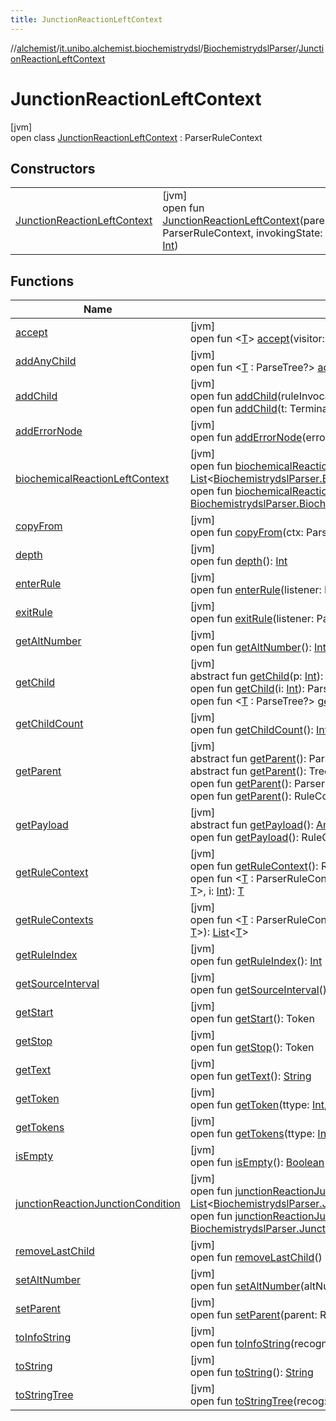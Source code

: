 ```yaml
---
title: JunctionReactionLeftContext
---
```

//[alchemist](../../../../index.html)/[it.unibo.alchemist.biochemistrydsl](../../index.html)/[BiochemistrydslParser](../index.html)/[JunctionReactionLeftContext](index.html)



# JunctionReactionLeftContext



[jvm]\
open class [JunctionReactionLeftContext](index.html) : ParserRuleContext



## Constructors


| | |
|---|---|
| [JunctionReactionLeftContext](-junction-reaction-left-context.html) | [jvm]<br>open fun [JunctionReactionLeftContext](-junction-reaction-left-context.html)(parent: ParserRuleContext, invokingState: [Int](https://kotlinlang.org/api/latest/jvm/stdlib/kotlin/-int/index.html)) |


## Functions


| Name | Summary |
|---|---|
| [accept](accept.html) | [jvm]<br>open fun <[T](accept.html)> [accept](accept.html)(visitor: ParseTreeVisitor<out [T](../../../it.unibo.alchemist.model.implementations.nodes/-abstract-node/index.html)>): [T](../../../it.unibo.alchemist.model.implementations.nodes/-abstract-node/index.html) |
| [addAnyChild](../-decimal-context/index.html#1230525611%2FFunctions%2F-134779887) | [jvm]<br>open fun <[T](../-decimal-context/index.html#1230525611%2FFunctions%2F-134779887) : ParseTree?> [addAnyChild](../-decimal-context/index.html#1230525611%2FFunctions%2F-134779887)(t: [T](../../../it.unibo.alchemist.model.implementations.nodes/-abstract-node/index.html)): [T](../../../it.unibo.alchemist.model.implementations.nodes/-abstract-node/index.html) |
| [addChild](../-decimal-context/index.html#1788416147%2FFunctions%2F-134779887) | [jvm]<br>open fun [addChild](../-decimal-context/index.html#1788416147%2FFunctions%2F-134779887)(ruleInvocation: RuleContext): RuleContext<br>open fun [addChild](../-decimal-context/index.html#1159546456%2FFunctions%2F-134779887)(t: TerminalNode): TerminalNode |
| [addErrorNode](../-decimal-context/index.html#92209968%2FFunctions%2F-134779887) | [jvm]<br>open fun [addErrorNode](../-decimal-context/index.html#92209968%2FFunctions%2F-134779887)(errorNode: ErrorNode): ErrorNode |
| [biochemicalReactionLeftContext](biochemical-reaction-left-context.html) | [jvm]<br>open fun [biochemicalReactionLeftContext](biochemical-reaction-left-context.html)(): [List](https://docs.oracle.com/javase/8/docs/api/java/util/List.html)<[BiochemistrydslParser.BiochemicalReactionLeftContextContext](../-biochemical-reaction-left-context-context/index.html)><br>open fun [biochemicalReactionLeftContext](biochemical-reaction-left-context.html)(i: [Int](https://kotlinlang.org/api/latest/jvm/stdlib/kotlin/-int/index.html)): [BiochemistrydslParser.BiochemicalReactionLeftContextContext](../-biochemical-reaction-left-context-context/index.html) |
| [copyFrom](../-decimal-context/index.html#-946529010%2FFunctions%2F-134779887) | [jvm]<br>open fun [copyFrom](../-decimal-context/index.html#-946529010%2FFunctions%2F-134779887)(ctx: ParserRuleContext) |
| [depth](../-decimal-context/index.html#333925234%2FFunctions%2F-134779887) | [jvm]<br>open fun [depth](../-decimal-context/index.html#333925234%2FFunctions%2F-134779887)(): [Int](https://kotlinlang.org/api/latest/jvm/stdlib/kotlin/-int/index.html) |
| [enterRule](enter-rule.html) | [jvm]<br>open fun [enterRule](enter-rule.html)(listener: ParseTreeListener) |
| [exitRule](exit-rule.html) | [jvm]<br>open fun [exitRule](exit-rule.html)(listener: ParseTreeListener) |
| [getAltNumber](../-decimal-context/index.html#-1572319351%2FFunctions%2F-134779887) | [jvm]<br>open fun [getAltNumber](../-decimal-context/index.html#-1572319351%2FFunctions%2F-134779887)(): [Int](https://kotlinlang.org/api/latest/jvm/stdlib/kotlin/-int/index.html) |
| [getChild](../-decimal-context/index.html#1085819703%2FFunctions%2F-134779887) | [jvm]<br>abstract fun [getChild](../-decimal-context/index.html#1085819703%2FFunctions%2F-134779887)(p: [Int](https://kotlinlang.org/api/latest/jvm/stdlib/kotlin/-int/index.html)): Tree<br>open fun [getChild](../-decimal-context/index.html#1723621075%2FFunctions%2F-134779887)(i: [Int](https://kotlinlang.org/api/latest/jvm/stdlib/kotlin/-int/index.html)): ParseTree<br>open fun <[T](../-decimal-context/index.html#938276746%2FFunctions%2F-134779887) : ParseTree?> [getChild](../-decimal-context/index.html#938276746%2FFunctions%2F-134779887)(ctxType: [Class](https://docs.oracle.com/javase/8/docs/api/java/lang/Class.html)<out [T](../../../it.unibo.alchemist.model.implementations.nodes/-abstract-node/index.html)>, i: [Int](https://kotlinlang.org/api/latest/jvm/stdlib/kotlin/-int/index.html)): [T](../../../it.unibo.alchemist.model.implementations.nodes/-abstract-node/index.html) |
| [getChildCount](../-decimal-context/index.html#571734315%2FFunctions%2F-134779887) | [jvm]<br>open fun [getChildCount](../-decimal-context/index.html#571734315%2FFunctions%2F-134779887)(): [Int](https://kotlinlang.org/api/latest/jvm/stdlib/kotlin/-int/index.html) |
| [getParent](../-decimal-context/index.html#1944277201%2FFunctions%2F-134779887) | [jvm]<br>abstract fun [getParent](../-decimal-context/index.html#1944277201%2FFunctions%2F-134779887)(): ParseTree<br>abstract fun [getParent](../-decimal-context/index.html#-1040426088%2FFunctions%2F-134779887)(): Tree<br>open fun [getParent](../-decimal-context/index.html#837330484%2FFunctions%2F-134779887)(): ParserRuleContext<br>open fun [getParent](../-decimal-context/index.html#1907908917%2FFunctions%2F-134779887)(): RuleContext |
| [getPayload](../-decimal-context/index.html#-1797056182%2FFunctions%2F-134779887) | [jvm]<br>abstract fun [getPayload](../-decimal-context/index.html#-1797056182%2FFunctions%2F-134779887)(): [Any](https://kotlinlang.org/api/latest/jvm/stdlib/kotlin/-any/index.html)<br>open fun [getPayload](../-decimal-context/index.html#-592984243%2FFunctions%2F-134779887)(): RuleContext |
| [getRuleContext](../-decimal-context/index.html#-2113309080%2FFunctions%2F-134779887) | [jvm]<br>open fun [getRuleContext](../-decimal-context/index.html#-2113309080%2FFunctions%2F-134779887)(): RuleContext<br>open fun <[T](../-decimal-context/index.html#1994260019%2FFunctions%2F-134779887) : ParserRuleContext?> [getRuleContext](../-decimal-context/index.html#1994260019%2FFunctions%2F-134779887)(ctxType: [Class](https://docs.oracle.com/javase/8/docs/api/java/lang/Class.html)<out [T](../../../it.unibo.alchemist.model.implementations.nodes/-abstract-node/index.html)>, i: [Int](https://kotlinlang.org/api/latest/jvm/stdlib/kotlin/-int/index.html)): [T](../../../it.unibo.alchemist.model.implementations.nodes/-abstract-node/index.html) |
| [getRuleContexts](../-decimal-context/index.html#-2110034828%2FFunctions%2F-134779887) | [jvm]<br>open fun <[T](../-decimal-context/index.html#-2110034828%2FFunctions%2F-134779887) : ParserRuleContext?> [getRuleContexts](../-decimal-context/index.html#-2110034828%2FFunctions%2F-134779887)(ctxType: [Class](https://docs.oracle.com/javase/8/docs/api/java/lang/Class.html)<out [T](../../../it.unibo.alchemist.model.implementations.nodes/-abstract-node/index.html)>): [List](https://docs.oracle.com/javase/8/docs/api/java/util/List.html)<[T](../../../it.unibo.alchemist.model.implementations.nodes/-abstract-node/index.html)> |
| [getRuleIndex](get-rule-index.html) | [jvm]<br>open fun [getRuleIndex](get-rule-index.html)(): [Int](https://kotlinlang.org/api/latest/jvm/stdlib/kotlin/-int/index.html) |
| [getSourceInterval](../-decimal-context/index.html#-548641634%2FFunctions%2F-134779887) | [jvm]<br>open fun [getSourceInterval](../-decimal-context/index.html#-548641634%2FFunctions%2F-134779887)(): Interval |
| [getStart](../-decimal-context/index.html#408312218%2FFunctions%2F-134779887) | [jvm]<br>open fun [getStart](../-decimal-context/index.html#408312218%2FFunctions%2F-134779887)(): Token |
| [getStop](../-decimal-context/index.html#1724227100%2FFunctions%2F-134779887) | [jvm]<br>open fun [getStop](../-decimal-context/index.html#1724227100%2FFunctions%2F-134779887)(): Token |
| [getText](../-decimal-context/index.html#568950418%2FFunctions%2F-134779887) | [jvm]<br>open fun [getText](../-decimal-context/index.html#568950418%2FFunctions%2F-134779887)(): [String](https://docs.oracle.com/javase/8/docs/api/java/lang/String.html) |
| [getToken](../-decimal-context/index.html#-2011859900%2FFunctions%2F-134779887) | [jvm]<br>open fun [getToken](../-decimal-context/index.html#-2011859900%2FFunctions%2F-134779887)(ttype: [Int](https://kotlinlang.org/api/latest/jvm/stdlib/kotlin/-int/index.html), i: [Int](https://kotlinlang.org/api/latest/jvm/stdlib/kotlin/-int/index.html)): TerminalNode |
| [getTokens](../-decimal-context/index.html#1407783727%2FFunctions%2F-134779887) | [jvm]<br>open fun [getTokens](../-decimal-context/index.html#1407783727%2FFunctions%2F-134779887)(ttype: [Int](https://kotlinlang.org/api/latest/jvm/stdlib/kotlin/-int/index.html)): [List](https://docs.oracle.com/javase/8/docs/api/java/util/List.html)<TerminalNode> |
| [isEmpty](../-decimal-context/index.html#-1122734606%2FFunctions%2F-134779887) | [jvm]<br>open fun [isEmpty](../-decimal-context/index.html#-1122734606%2FFunctions%2F-134779887)(): [Boolean](https://kotlinlang.org/api/latest/jvm/stdlib/kotlin/-boolean/index.html) |
| [junctionReactionJunctionCondition](junction-reaction-junction-condition.html) | [jvm]<br>open fun [junctionReactionJunctionCondition](junction-reaction-junction-condition.html)(): [List](https://docs.oracle.com/javase/8/docs/api/java/util/List.html)<[BiochemistrydslParser.JunctionReactionJunctionConditionContext](../-junction-reaction-junction-condition-context/index.html)><br>open fun [junctionReactionJunctionCondition](junction-reaction-junction-condition.html)(i: [Int](https://kotlinlang.org/api/latest/jvm/stdlib/kotlin/-int/index.html)): [BiochemistrydslParser.JunctionReactionJunctionConditionContext](../-junction-reaction-junction-condition-context/index.html) |
| [removeLastChild](../-decimal-context/index.html#-2099160366%2FFunctions%2F-134779887) | [jvm]<br>open fun [removeLastChild](../-decimal-context/index.html#-2099160366%2FFunctions%2F-134779887)() |
| [setAltNumber](../-decimal-context/index.html#-2115960002%2FFunctions%2F-134779887) | [jvm]<br>open fun [setAltNumber](../-decimal-context/index.html#-2115960002%2FFunctions%2F-134779887)(altNumber: [Int](https://kotlinlang.org/api/latest/jvm/stdlib/kotlin/-int/index.html)) |
| [setParent](../-decimal-context/index.html#1546570001%2FFunctions%2F-134779887) | [jvm]<br>open fun [setParent](../-decimal-context/index.html#1546570001%2FFunctions%2F-134779887)(parent: RuleContext) |
| [toInfoString](../-decimal-context/index.html#328935484%2FFunctions%2F-134779887) | [jvm]<br>open fun [toInfoString](../-decimal-context/index.html#328935484%2FFunctions%2F-134779887)(recognizer: Parser): [String](https://docs.oracle.com/javase/8/docs/api/java/lang/String.html) |
| [toString](../-decimal-context/index.html#549784249%2FFunctions%2F-134779887) | [jvm]<br>open fun [toString](../-decimal-context/index.html#549784249%2FFunctions%2F-134779887)(): [String](https://docs.oracle.com/javase/8/docs/api/java/lang/String.html) |
| [toStringTree](../-decimal-context/index.html#1780528237%2FFunctions%2F-134779887) | [jvm]<br>open fun [toStringTree](../-decimal-context/index.html#1780528237%2FFunctions%2F-134779887)(recog: Parser): [String](https://docs.oracle.com/javase/8/docs/api/java/lang/String.html) |

